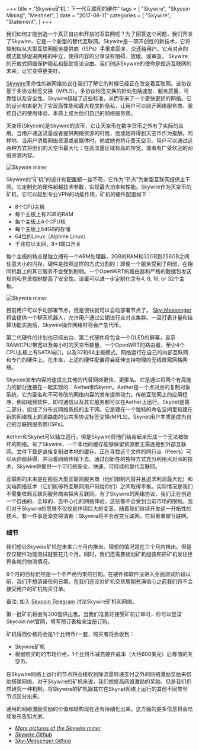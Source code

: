 +++
title = "Skywire矿机：下一代互联网的硬件"
tags = [
    "Skywire",
    "Skycoin Mining",
    "Meshnet",
]
date = "2017-08-11"
categories = [
    "Skywire",
    "Statement",
]
+++

我们如何才能创造一个真正自由和开放的互联网呢？为了回答这个问题，我们开发了Skywire，它是一个新型的替代互联网。Skywire是一项开创性的新技术，它将控制权从大型互联网服务提供商（ISPs）手里拿回来，交还给用户。它点对点的模式能够促进网络的中立，使得内容的分享没有阻碍、放缓、或审查。 Skywire的开放式网络保护隐私和鼓励言论自由。我们创造Skywire的使命是塑造互联网的未来，让它变得更美好。

[Skywire](https://github.com/skycoin/skywire)革命性的新网络协议在我们了解它的时候已经正在改变着互联网。该协议基于多协议标签交换（MPLS）。多协议标签交换的好处包括速度、服务质量、可靠性以及安全性。Skywire超越了这些标准，从而带来了一个更快更好的网络。它的设计初衷是为了实现高性能和最大程度的隐私，让用户可以绕开网络服务商，掌控自己的使用体验，本质上成为他们自己的网络服务商。

天空币(Skycoin)是Skywire的货币，它让天空币在数字货币之外有了实际的应用。当用户递送流量或者提供网络资源的时候，他或她将得到天空币作为报酬。同样地，当用户消费网络资源或者媒体时，他或她也将花费天空币。用户可以通过这两种方式将他们的天空币最大化：在高流量区域有高的带宽，或者有广受欢迎的网络资源内容。

![Skywire miner](https://i.imgur.com/ASFEeYi.jpg)

Skywire的“矿机”的设计和配置都一丝不苟，它作为“节点”为新型互联网提供主干网。它定制化的硬件超越技术参数，实现最大功率和性能。Skywire作为天空币的矿机，它可以起到专业VPN的功能作用，矿机的硬件配置如下：

- 8个CPU主板
- 每个主板上有2GB的RAM
- 每个主板上4个CPU核
- 每个主板上64GB的存储
- 64位的Linux（Alphine Linux）
- 千兆位以太网，8+1端口开关

每个主板的特点是独立拥有一个ARM处理器，2GB的RAM和32GB到256GB之间任意大小的闪存。硬件是按照这样的方式分割的：即便一个服务受到了削弱，在相同机器上的其它服务不会受到削弱。一个OpenWRT的路由器和严格的数据包发送规则和登录控制提高了安全性。设置可以进一步定制化含有4, 8, 16, or 32个主板。

![Skywire miner](https://i.imgur.com/2zj4CUV.jpg)

目前用户可以手动部署节点，但是很快就可以自动部署节点了。 [Sky-Messenger](https://github.com/skycoin/net)将会提供一个聊天机器人，允许用户通过公钥进行点对点集群。一旦打表计量和结算功能实施后，Skywire操作网络时将会产生代币。

第二代硬件的计划也已经出台，第二代硬件将包含一个OLED的屏幕，显示RAM/CPU/带宽以及每小时的天空币数量，一个OpenWRT的路由器，至少4个CPU主板上有SATA端口，以及32和64主板模式。网络运行在自己的内部互联网和专门的硬件上。在未来，上述的硬件配置将会延伸支持物理的无线蜂窝网格网络。

Skycoin发布内容的速度比其他的代替网络更快、更匿名。它是通过将两个有高能力的部分连接在一起实现的：Aether和Skynet。Aether是一个点对点的复制对象系统，它为匿名和不可修改的网络内容的发布提供动力。传统互联网上的应用程序，例如视频软件，即时通信以及其它服务都可以在Aether上运行。Skynet是第二部分，组成了分布式网络系统的主干网。它是建在一个独特的命名空间里和建在新的网络栈上的源路由的公共多协议标签交换(MPLS)。Skynet用户本质是成为自己的互联网服务商(ISPs)。

Aether和Skynet可以独立运行，但是Skywire将他们结合起来形成一个无法被破坏的网络。有了Skywire，一个本地的缓存能够保留资源而无需连接到外部互联网。文件下载是直接复制进本地的缓存。正在寻找这个文件的同行点（Peers）可以从你那获得，并沿着网络传输下去。通过创新性的独特方式充分利用点对点的技术，Skywire将提供一个可行的安全、快速、可持续的替代互联网。

互联网的未来是在那些大型互联网服务商（他们限制内容并且追求利润最大化）和尖端网络技术（它们能够将互联网用户带给你们）之间取得平衡。实际情况是我们不需要依赖互联网服务商来探索互联网。有了Skywire的网络协议，我们正在创造一个自由的、全球的、去中心化的网络体验，这些都不会受到当前市场的限制。我们对于Skywire的愿景不仅仅是作用巨大的变革。随着我们继续开发这一开拓性的技术，有一件事逐渐变得清晰：Skywire将不会改变互联网，它将重重塑互联网。

### 细节

我们想让Skywire矿机在未来六个月内推出。理想的情况是在三个月内推出。但是仅仅硬件功能测试就要花几个月。同时，我们还需要规划矿机组装和把矿机发往世界各地的物流情况。

6个月的目标仍然是一个不严格约束的日期。在硬件和软件没进入全面测试阶段以前，我们不想承诺任何日期。在我们还没对矿机交货周期充满信心之前我们将不会接受用户的矿机购买订单。

备注: 加入 [Skycoin Telegram](https://t.me/Skycoin) 讨论Skywire矿机和网络。

第一批矿机将会有300套供出售。当我们准备好接受矿机订单时，你可以登录Skycoin.net官网，填写预订表格来注册订购。

矿机得而价格将会是1个比特币/一套，购买者将会收到：

* Skywire矿机
* 根据购买时的市场价格，1个比特币减去硬件成本（大约600美元）后等值的天空币。

在Skywire网络上运行的节点将会接收到除流量转递支付之外的网络激励奖励来帮助搭建网络。对于Skywire的矿机来说，我们想提高网络激励的奖励。但是我们仍然研究一种机制，将Skywire的矿机跟其它在Skynet网络上运行的其他不同类型节点区分出来。

通用的网络激励奖励的价值和结构现在还有待细化出来。这方面的更多信息将会陆续发布告知大家。

- *[More pictures of the Skywire miner](https://imgur.com/a/mpnzh)*
- *[Skywire Github](https://github.com/skycoin/skywire)*
- *[Sky-Messenger Github](https://github.com/skycoin/net)*

